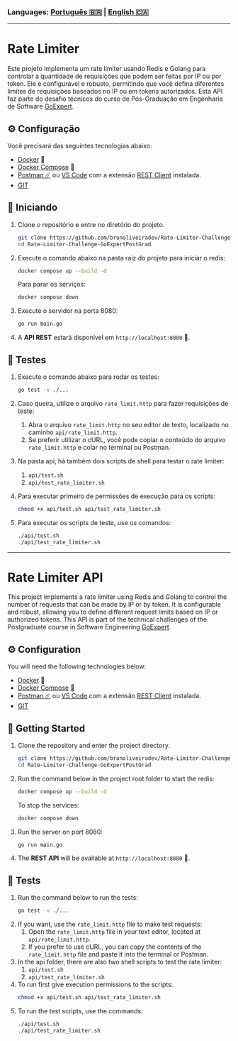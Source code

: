 ### Languages: [Português 🇧🇷](#Rate-Limiter) | [English 🇨🇦](#rate-limiter-api)

---

# Rate Limiter

Este projeto implementa um rate limiter usando Redis e Golang para controlar a quantidade de requisições que podem ser
feitas por IP ou por token.
Ele é configurável e robusto, permitindo que você defina diferentes limites de requisições baseados no IP ou em tokens
autorizados.
Esta API faz parte do desafio técnicos do curso de Pós-Graduação em Engenharia de
Software [GoExpert](https://goexpert.fullcycle.com.br/pos-goexpert/).

## ⚙️ Configuração

Você precisará das seguintes tecnologias abaixo:

- [Docker](https://docs.docker.com/get-docker/) 🐳
- [Docker Compose](https://docs.docker.com/compose/install/) 🐳
- [Postman ☄️](https://www.postman.com/downloads/) ou [VS Code](https://code.visualstudio.com/download) com a
  extensão [REST Client](https://marketplace.visualstudio.com/items?itemName=humao.rest-client) instalada.
- [GIT](https://git-scm.com/downloads)

## 🚀 Iniciando

1. Clone o repositório e entre no diretório do projeto.
   ```sh
   git clone https://github.com/brunoliveiradev/Rate-Limiter-Challenge-GoExpertPostGrad.git
   cd Rate-Limiter-Challenge-GoExpertPostGrad
   ```

2. Execute o comando abaixo na pasta raiz do projeto para iniciar o redis:
   ```sh
   docker compose up --build -d
   ```

   Para parar os serviços:
   ```sh
   docker compose down
   ```
3. Execute o servidor na porta 8080:

    ```sh
    go run main.go
    ```

4. A **API REST** estará disponível em `http://localhost:8080` 🚀.

## 🧪 Testes

1. Execute o comando abaixo para rodar os testes:
    ```sh
    go test -v ./...
    ```
2. Caso queira, utilize o arquivo `rate_limit.http` para fazer requisições de teste:
    1. Abra o arquivo `rate_limit.http` no seu editor de texto, localizado no caminho `api/rate_limit.http`.
    2. Se preferir utilizar o cURL, você pode copiar o conteúdo do arquivo `rate_limit.http` e colar no terminal ou
       Postman.

3. Na pasta api, há também dois scripts de shell para testar o rate limiter:
    1. `api/test.sh `
    2. `api/test_rate_limiter.sh`

4. Para executar primeiro de permissões de execução para os scripts:
    ```sh
    chmod +x api/test.sh api/test_rate_limiter.sh
    ```
5. Para executar os scripts de teste, use os comandos:
    ```sh
    ./api/test.sh
    ./api/test_rate_limiter.sh
    ```

---

# Rate Limiter API

This project implements a rate limiter using Redis and Golang to control the number of requests that can be made by IP
or by token.
It is configurable and robust, allowing you to define different request limits based on IP or authorized tokens.
This API is part of the technical challenges of the Postgraduate course in Software
Engineering [GoExpert](https://goexpert.fullcycle.com.br/pos-goexpert/).

## ⚙️ Configuration

You will need the following technologies below:

- [Docker](https://docs.docker.com/get-docker/) 🐳
- [Docker Compose](https://docs.docker.com/compose/install/) 🐳
- [Postman ☄️](https://www.postman.com/downloads/) ou [VS Code](https://code.visualstudio.com/download) com a
  extensão [REST Client](https://marketplace.visualstudio.com/items?itemName=humao.rest-client) instalada.
- [GIT](https://git-scm.com/downloads)

## 🚀 Getting Started

1. Clone the repository and enter the project directory.
   ```sh
   git clone https://github.com/brunoliveiradev/Rate-Limiter-Challenge-GoExpertPostGrad.git
   cd Rate-Limiter-Challenge-GoExpertPostGrad
   ```
2. Run the command below in the project root folder to start the redis:
   ```sh
   docker compose up --build -d
   ```

   To stop the services:
    ```sh
    docker compose down
    ```
3. Run the server on port 8080:
    ```sh
    go run main.go
    ```
4. The **REST API** will be available at `http://localhost:8080` 🚀.

## 🧪 Tests

1. Run the command below to run the tests:
    ```sh
    go test -v ./...
    ```
2. If you want, use the `rate_limit.http` file to make test requests:
    1. Open the `rate_limit.http` file in your text editor, located at `api/rate_limit.http`.
    2. If you prefer to use cURL, you can copy the contents of the `rate_limit.http` file and paste it into the terminal
       or Postman.
3. In the api folder, there are also two shell scripts to test the rate limiter:
    1. `api/test.sh `
    2. `api/test_rate_limiter.sh`
4. To run first give execution permissions to the scripts:
   ```sh
   chmod +x api/test.sh api/test_rate_limiter.sh
   ```
5. To run the test scripts, use the commands:
    ```sh
    ./api/test.sh
    ./api/test_rate_limiter.sh
    ```
